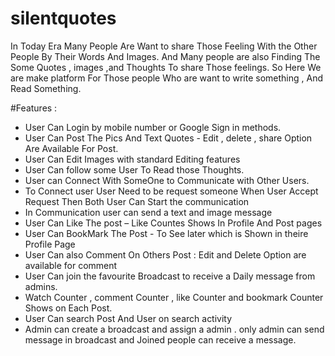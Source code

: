 # silentquotes
In Today Era Many People Are Want to share Those Feeling With the Other People By Their Words And Images. And Many people are also Finding The Some Quotes , images ,and Thoughts To share Those feelings. So Here We are make platform For Those people Who are want to write something , And Read Something.

#Features :

- User Can Login by mobile number or Google Sign in methods.
- User Can Post The Pics And Text Quotes - Edit , delete , share Option Are Available For Post.
- User Can Edit Images with standard Editing features
- User Can follow some User To Read those Thoughts.
- User can Connect With SomeOne to Communicate with Other Users.
- To Connect user User Need to be request someone When User Accept Request Then Both User Can Start the communication
- In Communication user can send a text and image message
- User Can Like The post – Like Countes Shows In Profile And Post pages
- User Can BookMark The Post - To See later which is Shown in theire Profile Page
- User Can also Comment On Others Post : Edit and Delete Option are available for comment
- User Can join the favourite Broadcast to receive a Daily message from admins.
- Watch Counter , comment Counter , like Counter and bookmark Counter Shows on Each Post.
- User Can search Post And User on search activity
- Admin can create a broadcast and assign a admin . only admin can send message in broadcast and Joined people can receive a message.
